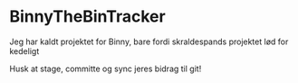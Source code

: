 # BinnyTheBinTracker
Jeg har kaldt projektet for Binny, bare fordi skraldespands projektet lød for kedeligt

Husk at stage, committe og sync jeres bidrag til git!

